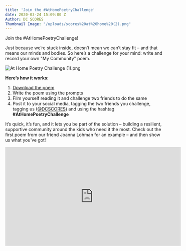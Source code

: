 ```yaml
---
title: 'Join the #AtHomePoetryChallenge'
date: 2020-03-24 15:09:00 Z
Author: DC SCORES
Thumbnail Image: "/uploads/scores%20at%20home%20(2).png"
---
```


Join the #AtHomePoetryChallenge!

Just because we’re stuck inside, doesn’t mean we can’t stay fit – and that means our minds and bodies. So here’s a challenge for your mind:  write and record your own "My Community" poem.

![At Home Poetry Challenge (1).png](/uploads/At%20Home%20Poetry%20Challenge%20(1).png)





**Here’s how it works:**
1. [Download the poem](https://drive.google.com/file/d/1YhpoKBdyQl0DUS74bKS3KKZFymkr8Wey/view?usp=sharing)
2. Write the poem using the prompts
3. Film yourself reading it and challenge two friends to do the same
4. Post it to your social media, tagging the two friends you challenge, tagging us ([@DCSCORES](http://twitter.com/dcscores)) and using the hashtag **#AtHomePoetryChallenge**

It’s quick, it’s fun, and it lets you be part of the solution – building a resilient, supportive community around the kids who need it the most.  Check out the first poem from our friend Joanna Lohman for an example – and then show us what you’ve got! 

<iframe width="560" height="315" src="https://www.youtube.com/embed/iEgaNZ9hggc" frameborder="0" allow="accelerometer; autoplay; encrypted-media; gyroscope; picture-in-picture" allowfullscreen></iframe>